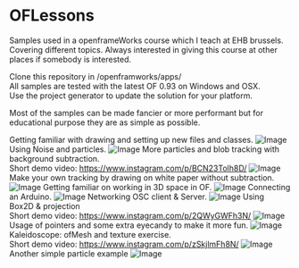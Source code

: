 # OFLessons
Samples used in a openframeWorks course which I teach at EHB brussels.
Covering different topics. 
Always interested in giving this course at other places if somebody is interested.

Clone this repository in /openframworks/apps/  
All samples are tested with the latest OF 0.93 on Windows and OSX.  
Use the project generator to update the solution for your platform.  

Most of the samples can be made fancier or more performant but for educational purpose they are as simple as possible.  

Getting familiar with drawing and setting up new files and classes.
![Image](/Images/1_drawSample.png)
Using Noise and particles.
![Image](/Images/2_particles_and_noise.png)
More particles and blob tracking with background subtraction.  
Short demo video: https://www.instagram.com/p/BCN23Tolh8D/
![Image](/Images/3_shootTheFinger.png)
Make your own tracking by drawing on white paper without subtraction.  
![Image](/Images/4_basicTracking.png)
Getting familiar on working in 3D space in OF.
![Image](/Images/5_3D_space.png)
Connecting an Arduino.
![Image](/Images/6_arduino.png)
Networking OSC client & Server.
![Image](/Images/7_Networking_OSC.png)
Using Box2D & projection  
Short demo video:  https://www.instagram.com/p/2QWyGWFh3N/
![Image](/Images/8_Box2D.png)
Usage of pointers and some extra eyecandy to make it more fun.
![Image](/Images/9_UI_and_sound.png)
Kaleidoscope: ofMesh and texture exercise.    
Short demo video: https://www.instagram.com/p/zSkjlmFh8N/
![Image](/Images/10_Kaleidoscope.png)
Another simple particle example
![Image](/Images/extra_particles.png)

